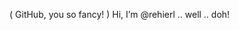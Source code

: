 ( GitHub, you so fancy! )
Hi, I’m @rehierl .. well .. doh!

<!--- used html-style comments
- stored in the https://github.com/rehierl/rehierl.git repository
- rehierl/rehierl is a special repository because its `README.md`
(i.e. this file) appears on your GitHub profile.
--->
